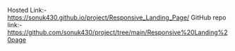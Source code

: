 Hosted Link:- https://sonuk430.github.io/project/Responsive_Landing_Page/ 
GitHub repo link:- https://github.com/sonuk430/project/tree/main/Responsive%20Landing%20page

